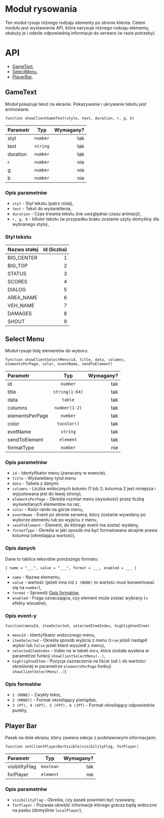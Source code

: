 # Moduł rysowania
Ten moduł rysuje różnego rodzaju elementy po stronie klienta. Celem modułu jest wystawienie API, które narysuje różnego rodzaju elementy, obsłuży je i odeśle odpowiednią informacje do serwera (w razie potrzeby).

# API
 * [GameText](#gameText),
 * [SelectMenu](#select-menu),
 * [PlayerBar](#player-bar),

## GameText
Moduł pokazuje tekst na ekranie. Pokazywanie i ukrywanie tekstu jest animowane.

`function showClientGameText(style, text, duration, r, g, b)`

| **Parametr**    | **Typ**        | **Wymagany?** |
|:----------------|:--------------:|--------------:|
| styl            | `number`       | tak           |
| text            | `string`       | tak           | 
| duration        | `number`       | tak           |
| r               | `number`       | nie           |
| g               | `number`       | nie           |
| b               | `number`       | nie           |

### Opis parametrów
 * `styl` - Styl tekstu (patrz niżej),
 * `text` - Tekst do wyświetlenia,
 * `duration` - Czas trwania tekstu (nie uwzględnai czasu animacji),
 * `r, g, b` - kKolor tekstu (w przypadku braku zostanie użyty domyślny dla wybranego stylu),

### Styl tekstu
| **Nazwa stałej** | **Id (liczba)** |
|:-----------------|----------------:|
| BIG_CENTER       | 1               |
| BIG_TOP          | 2               |
| STATUS           | 3               |
| SCORES           | 4               |
| DIALOG           | 5               |
| AREA_NAME        | 6               |
| VEH_NAME         | 7               |
| DAMAGES          | 8               |
| SHOUT            | 9               |

## Select Menu
Moduł rysuje listę elementów do wyboru.

`function showClientSelectMenu(id, title, data, columns, elementsPerPage, color, eventName, sendToElement)`

| **Parametr**    | **Typ**        | **Wymagany?** |
|:----------------|:--------------:|--------------:|
| id              | `number`       | tak           |
| title           | `string(1-64)` | tak           | 
| data            | `table`        | tak           | 
| columns         | `number(1-2)`  | tak           |
| elementsPerPage | `number`       | tak           |
| color           | `tocolor()`    | tak           |
| evetName        | `string`       | tak           |
| sendToElement   | `element`      | tak           |
| formatType      | `number`       | nie           |

### Opis parametrów
 * `id` - Identyfikator menu (zwracany w evencie),
 * `title` - Wyświetlany tytuł menu
 * `data` - Tabela z danymi
 * `columns` - Liczba widocznych kolumn (1 lub 2; kolumna 2 jest mniejsza i wyjustowana jest do lewej strony),
 * `elementsPerPage` - Określa rozmiar menu (wysokość) przez liczbę wyświetlanych elementów na raz,
 * `color` - Kolor ramki na górze menu,
 * `eventName` - Event po stronie serwera, który zostanie wywołany po wyborze elementu lub po wyjściu z menu,
 * `sendToElement` - Element, do którego event ma zostać wysłany,
 * `formatType` - Określa w jaki sposób ma być formatowana skrajnie prawa kolumna (określająca wartość),

### Opis danych
Dane to tablica rekordów poniższego formatu:

`{ name = "___", value = "___", format = ___, enabled = ___ }`

 * `name` - Nazwa elementu,
 * `value` - wartość (jeżeli inna niż `1 (NONE)` to wartośc _*musi*_ konwertować się na `number`),
 * `format` - Sprawdź [Opis formatów](#opis-formatów),
 * `enabled` - Fraga oznaczająca, czy element może zostać wybrany (+ efekty wizualne),

### Opis event-y

`function(menuId, itemSelected, selectedItemIndex, highlightedItem)`

 * `menuId` - Identyfikator widocznego menu,
 * `itemSelected` - Określa sposób wyjścia z menu (`true` jeżeli nastąpił wybór lub `false` jeżeli klient wyszedł z menu),
 * `selectedItemIndex` - Index na w tabeli `data`, która została wysłana w parametrze funkcji `showClientSelectMenu(..)`,
 * `highlightedItem` - Pozycja zaznaczenia na liście (od `1` do wartości określonej w parametrze `elementsPerPage` funkcji `showClientSelectMenu(..)`)  

### Opis formatów

 * `1 (NONE)` - Zwykły tekst,
 * `2 (MONEY)` - Format określający pieniądze,
 * `3 (PT), 4 (XPT), 5 (FPT), 6 (JPT)` - Format określający odpowiednie punkty,

## Player Bar
Pasek na dole ekranu, który zawiera sekcje z podstawowymi informacjami.

`function setClientPlayerBarVisible(visibilityFlag, forPlayer)`

| **Parametr**    | **Typ**        | **Wymagany?** |
|:----------------|:--------------:|--------------:|
| visibilityFlag  | `boolean`      | tak           |
| forPlayer       | `element`      | nie           |

### Opis parametrów
 * `visibilityFlag` - Określa, czy pasek powinien być rysowany,
 * `forPlayer` - Pozwala określić informacje którego gracza będą widoczne na pasku (domyślnie `localPlayer`),